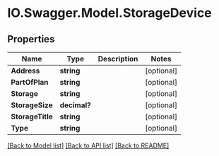 # IO.Swagger.Model.StorageDevice
## Properties

Name | Type | Description | Notes
------------ | ------------- | ------------- | -------------
**Address** | **string** |  | [optional] 
**PartOfPlan** | **string** |  | [optional] 
**Storage** | **string** |  | [optional] 
**StorageSize** | **decimal?** |  | [optional] 
**StorageTitle** | **string** |  | [optional] 
**Type** | **string** |  | [optional] 

[[Back to Model list]](../README.md#documentation-for-models) [[Back to API list]](../README.md#documentation-for-api-endpoints) [[Back to README]](../README.md)

